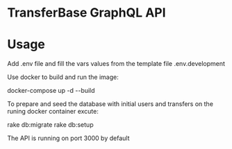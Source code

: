 # TransferBase GraphQL API

# Usage
  Add .env file and fill the vars values from the template file 
  .env.development

  Use docker to build and run the image:
    
  docker-compose up -d --build

  To prepare and seed the database with initial users and transfers on the runing docker container excute:
  
  rake db:migrate
  rake db:setup 

  The API is running on port 3000 by default
  

